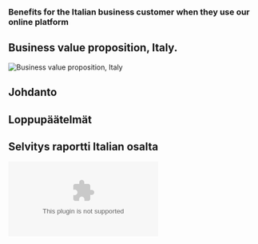    
### Benefits for the Italian business customer when they use our online platform   

## Business value proposition, Italy.
![Business value proposition, Italy](https://gitlab.labranet.jamk.fi/service-design/supercalifragilisticexpialidocious/-/blob/master/Business_value_Canva_Lopullinen.png)

## Johdanto   

## Loppupäätelmät   

## Selvitys raportti Italian osalta   
![Selvitys, Italia](https://gitlab.labranet.jamk.fi/service-design/supercalifragilisticexpialidocious/-/blob/master/Tekstiilitiimin_Raportti_Italia_Suomeksi.docx)

